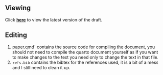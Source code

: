 ## Viewing

Click [**here**](paper.pdf) to view the latest version of the draft.

## Editing
1. paper.qmd` contains the source code for compiling the document, you should not need to compile the quarto document yourself as if you want to make changes to the text  you need only to change the text in that file.
2. `refs.bib` contains the bibtex for the references used, it is a bit of a mess and I still need to clean it up.

